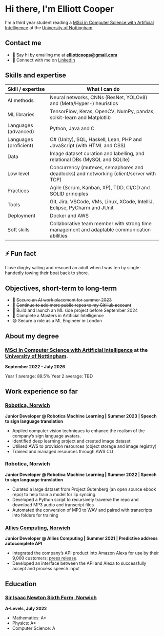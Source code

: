 # Hi there, I'm Elliott Cooper


I'm a third year student reading a [MSci in Computer Science with Artificial Intelligence](https://www.nottingham.ac.uk/studywithus/ugstudy/courses/UG/Computer-Science-with-Artificial-Intelligence-MSci-Hons-U7UCMPAI.html) at the [University of Nottingham](https://www.nottingham.ac.uk).


## Contact me

- 💬 Say hi by emailing me at **elliottcoops@gmail.com**
- 👯 Connect with me on [LinkedIn](https://www.linkedin.com/in/elliottcoops)


## Skills and expertise

| Skill / expertise      	| What I can do                                                                               	|
|------------------------	|---------------------------------------------------------------------------------------------	|
| AI methods             	| Neural networks, CNNs (ResNet, YOLOv8) and (Meta/Hyper-) heuristics                         	|
| ML libraries           	| TensorFlow, Keras, OpenCV, NumPy, pandas, scikit-learn and Matplotlib                       	|
| Languages (advanced)   	| Python, Java and C                                                                          	|
| Languages (proficient) 	| C# (Unity), SQL, Haskell, Lean, PHP and JavaScript (with HTML and CSS)                      	|
| Data                   	| Image dataset curation and labelling, and relational DBs (MySQL and SQLite)                 	|
| Low level              	| Concurrency (mutexes, semaphores and deadlocks) and networking (client/server with TCP)     	|
| Practices              	| Agile (Scrum, Kanban, XP), TDD, CI/CD and SOLID principles                                  	|
| Tools                  	| Git, Jira, VSCode, VMs, Linux, XCode, IntelliJ, Eclipse, PyCharm and JUnit                  	|
| Deployment             	| Docker and AWS                                                                              	|
| Soft skills            	| Collaborative team member with strong time management and adaptable communication abilities 	|


## ⚡ Fun fact

I love dinghy sailing and rescued an adult when I was ten by single-handedly towing their boat back to shore.


## Objectives, short-term to long-term

- 🔭 ~~Secure an AI work placement for summer 2023~~
- 🤔 ~~Continue to add more public repos to my GitHub account~~
- 🌱 Build and launch an ML side project before September 2024
- 🤖 Complete a Masters in Artificial Intelligence
- 😄 Secure a role as a ML Engineer in London


## About my degree

### [MSci in Computer Science with Artificial Intelligence](https://www.nottingham.ac.uk/studywithus/ugstudy/courses/UG/Computer-Science-with-Artificial-Intelligence-MSci-Hons-U7UCMPAI.html) at the [University of Nottingham](https://www.nottingham.ac.uk).

**September 2022 - July 2026**

Year 1 average: 89.5%
Year 2 average: TBD

## Work experience so far

### [Robotica, Norwich](https://robotica.media)

**Junior Developer @ Robotica Machine Learning | Summer 2023 | Speech to sign language translation**

- Applied computer vision techniques to enhance the realism of the company’s sign language avatars.
- Identified deep learning project and created image dataset
- Utilised AWS to provision resources (object storage and image registry)
- Trained and managed resources through AWS CLI


### [Robotica, Norwich](https://robotica.media)

**Junior Developer @ Robotica Machine Learning | Summer 2022 | Speech to sign language translation**

- Curated a large dataset from Project Gutenberg (an open source ebook repo) to help train a model for lip syncing. 
- Developed a Python script to recursively traverse the repo and download MP3 audio and transcript files
- Automated the conversion of MP3 to WAV and paired with transcripts into folders for training


### [Allies Computing, Norwich](https://www.alliescomputing.com)

**Junior Developer @ Allies Computing | Summer 2021 | Predictive address autocomplete API**

- Integrated the company’s API product into Amazon Alexa for use by their 9,000 customers; [press release](https://alliescomputing.com/news/student-plugs-postcoder-into-alexa).
- Developed an interface between the API and Alexa to successfully accept and process speech input


## Education

### [Sir Isaac Newton Sixth Form, Norwich](https://www.isaacnewtonsixthform.org)

**A-Levels, July 2022**

- Mathematics: A*
- Physics: A*
- Computer Science: A
